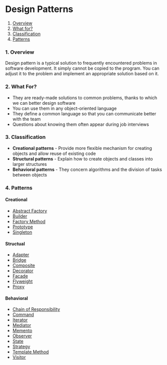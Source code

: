 # Design Patterns

1. [Overview](#overview)
2. [What for?](#whatFor)
3. [Classification](#classification)
4. [Patterns](#patterns)

### <a name="overview">1. Overview</a>

Design pattern is a typical solution to frequently encountered problems in software development. It simply cannot be copied to the program. You can adjust it to the problem and implement an appropriate solution based on it.

### <a name="whatFor">2. What For?</a>

- They are ready-made solutions to common problems, thanks to which we can better design software
- You can use them in any object-oriented language
- They define a common language so that you can communicate better with the team
- Questions about knowing them often appear during job interviews

### <a name="classification">3. Classification</a>

- **Creational patterns** - Provide more flexible mechanism for creating objects and allow reuse of existing code
- **Structural patterns** - Explain how to create objects and classes into larger structures
- **Behavioral patterns** - They concern algorithms and the division of tasks between objects

### <a name="patterns">4. Patterns</a>

#### Creational
- [Abstract Factory](https://github.com/kroolar/tech-stack/blob/master/software-design/design-patterns/abstract-factory.md)
- [Builder](https://github.com/kroolar/tech-stack/blob/master/software-design/design-patterns/builder.md)
- [Factory Method](https://github.com/kroolar/tech-stack/blob/master/software-design/design-patterns/factory-method.md)
- [Prototype](https://github.com/kroolar/tech-stack/blob/master/software-design/design-patterns/prototype.md)
- [Singleton](https://github.com/kroolar/tech-stack/blob/master/software-design/design-patterns/singleton.md)

#### Structual
- [Adapter](https://github.com/kroolar/tech-stack/blob/master/software-design/design-patterns/adapter.md)
- [Bridge](https://github.com/kroolar/tech-stack/blob/master/software-design/design-patterns/bridge.md)
- [Composite](https://github.com/kroolar/tech-stack/blob/master/software-design/design-patterns/composite.md)
- [Decorator](https://github.com/kroolar/tech-stack/blob/master/software-design/design-patterns/decorator.md)
- [Facade](https://github.com/kroolar/tech-stack/blob/master/software-design/design-patterns/facade.md)
- [Flyweight](https://github.com/kroolar/tech-stack/blob/master/software-design/design-patterns/flyweight.md)
- [Proxy](https://github.com/kroolar/tech-stack/blob/master/software-design/design-patterns/proxy.md)

#### Behavioral
- [Chain of Responsibility](https://github.com/kroolar/tech-stack/blob/master/software-design/design-patterns/chain-of-responsibility.md)
- [Command](https://github.com/kroolar/tech-stack/blob/master/software-design/design-patterns/command.md)
- [Iterator](https://github.com/kroolar/tech-stack/blob/master/software-design/design-patterns/iterator.md)
- [Mediator](https://github.com/kroolar/tech-stack/blob/master/software-design/design-patterns/mediator.md)
- [Memento](https://github.com/kroolar/tech-stack/blob/master/software-design/design-patterns/memento.md)
- [Observer](https://github.com/kroolar/tech-stack/blob/master/software-design/design-patterns/observer.md)
- [State](https://github.com/kroolar/tech-stack/blob/master/software-design/design-patterns/state.md)
- [Strategy](https://github.com/kroolar/tech-stack/blob/master/software-design/design-patterns/strategy.md)
- [Template Method](https://github.com/kroolar/tech-stack/blob/master/software-design/design-patterns/template-method.md)
- [Visitor](https://github.com/kroolar/tech-stack/blob/master/software-design/design-patterns/visitor.md)
